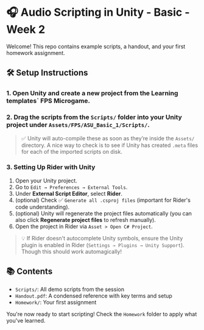 # 🎧 Audio Scripting in Unity - Basic - Week 2

Welcome! This repo contains example scripts, a handout, and your first homework assignment.

## 🛠️ Setup Instructions

### 1. Open Unity and create a new project from the Learning templates` FPS Microgame.
### 2. Drag the scripts from the `Scripts/` folder into your Unity project under `Assets/FPS/ASU_Basic_1/Scripts/`.
> ✅ Unity will auto-compile these as soon as they’re inside the `Assets/` directory. A nice way to check is to see if Unity has created `.meta` files for each of the imported scripts on disk.

### 3. Setting Up Rider with Unity

1. Open your Unity project.
2. Go to `Edit → Preferences → External Tools`.
3. Under **External Script Editor**, select **Rider**.
4. (optional) Check ✅ `Generate all .csproj files` (important for Rider's code understanding).
5. (optional) Unity will regenerate the project files automatically (you can also click **Regenerate project files** to refresh manually).
6. Open the project in Rider via `Asset > Open C# Project`.

> 💡 If Rider doesn't autocomplete Unity symbols, ensure the Unity plugin is enabled in Rider (`Settings → Plugins → Unity Support`). Though this should work automagically!

## 📚 Contents

- `Scripts/`: All demo scripts from the session
- `Handout.pdf`: A condensed reference with key terms and setup
- `Homework/`: Your first assignment

You're now ready to start scripting! Check the `Homework` folder to apply what you've learned.
